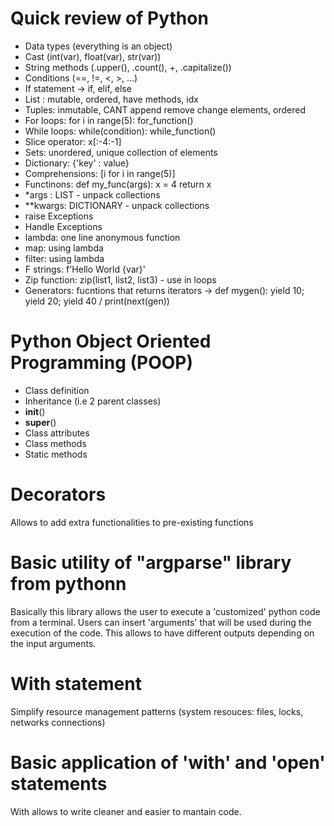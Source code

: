 # Quick review of Python
- Data types (everything is an object)
- Cast (int(var), float(var), str(var))
- String methods (.upper(), .count(), +, .capitalize())
- Conditions (==, !=, <, >, ...)
- If statement -> if, elif, else
- List : mutable, ordered, have methods, idx
- Tuples: inmutable, CANT append remove change elements, ordered
- For loops: for i in range(5): for_function()
- While loops: while(condition): while_function()
- Slice operator: x[:-4:-1]
- Sets: unordered, unique collection of elements
- Dictionary: {'key' : value}
- Comprehensions: [i for i in range(5)]
- Functinons: def my_func(args): x = 4 return x
- *args : LIST - unpack collections
- **kwargs: DICTIONARY - unpack collections
- raise Exceptions
- Handle Exceptions
- lambda: one line anonymous function
- map: using lambda
- filter: using lambda
- F strings: f'Hello World {var}'
- Zip function: zip(list1, list2, list3) - use in loops
- Generators: fucntions that returns iterators -> def mygen(): yield 10; yield 20; yield 40 / print(next(gen))

# Python Object Oriented Programming (POOP)
- Class definition 
- Inheritance (i.e 2 parent classes)
- __init__()
- __super__()
- Class attributes
- Class methods
- Static methods

# Decorators
Allows to add extra functionalities to pre-existing functions

# Basic utility of "argparse" library from pythonn
Basically this library allows the user to execute a 'customized' python code from a terminal.
Users can insert 'arguments' that will be used during the execution of the code.
This allows to have different outputs depending on the input arguments. 

# With statement
Simplify resource management patterns (system resouces: files, locks, networks connections)

# Basic application of 'with' and 'open' statements
With allows to write cleaner and easier to mantain code.


